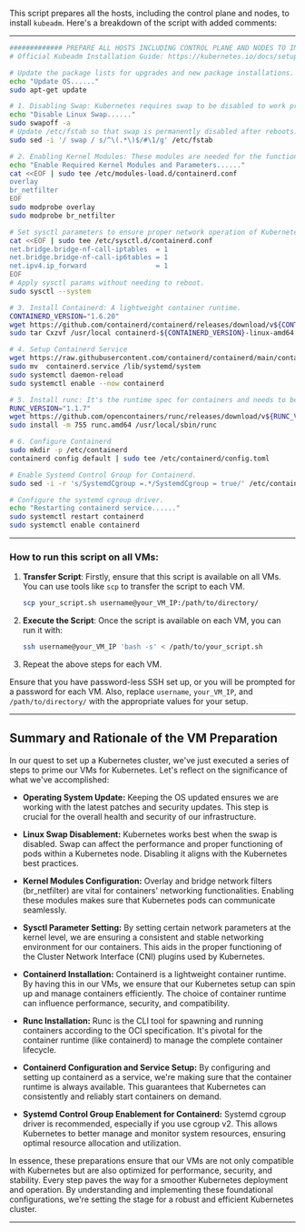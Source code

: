 This script prepares all the hosts, including the control plane and nodes, to install `kubeadm`. Here's a breakdown of the script with added comments:

---

```bash
############# PREPARE ALL HOSTS INCLUDING CONTROL PLANE AND NODES TO INSTALL KUBEADM #############
# Official Kubeadm Installation Guide: https://kubernetes.io/docs/setup/production-environment/tools/kubeadm/install-kubeadm/

# Update the package lists for upgrades and new package installations.
echo "Update OS......"
sudo apt-get update

# 1. Disabling Swap: Kubernetes requires swap to be disabled to work properly.
echo "Disable Linux Swap......"
sudo swapoff -a
# Update /etc/fstab so that swap is permanently disabled after reboots.
sudo sed -i '/ swap / s/^\(.*\)$/#\1/g' /etc/fstab

# 2. Enabling Kernel Modules: These modules are needed for the functioning of container networking and CNI plugins.
echo "Enable Required Kernel Modules and Parameters......"
cat <<EOF | sudo tee /etc/modules-load.d/containerd.conf
overlay
br_netfilter
EOF
sudo modprobe overlay
sudo modprobe br_netfilter

# Set sysctl parameters to ensure proper network operation of Kubernetes. They persist across reboots.
cat <<EOF | sudo tee /etc/sysctl.d/containerd.conf
net.bridge.bridge-nf-call-iptables  = 1
net.bridge.bridge-nf-call-ip6tables = 1
net.ipv4.ip_forward                 = 1 
EOF
# Apply sysctl params without needing to reboot.
sudo sysctl --system

# 3. Install Containerd: A lightweight container runtime.
CONTAINERD_VERSION="1.6.20"
wget https://github.com/containerd/containerd/releases/download/v${CONTAINERD_VERSION}/containerd-${CONTAINERD_VERSION}-linux-amd64.tar.gz
sudo tar Cxzvf /usr/local containerd-${CONTAINERD_VERSION}-linux-amd64.tar.gz

# 4. Setup Containerd Service
wget https://raw.githubusercontent.com/containerd/containerd/main/containerd.service
sudo mv  containerd.service /lib/systemd/system
sudo systemctl daemon-reload
sudo systemctl enable --now containerd

# 5. Install runc: It's the runtime spec for containers and needs to be installed separately for containerd.
RUNC_VERSION="1.1.7"
wget https://github.com/opencontainers/runc/releases/download/v${RUNC_VERSION}/runc.amd64
sudo install -m 755 runc.amd64 /usr/local/sbin/runc

# 6. Configure Containerd
sudo mkdir -p /etc/containerd
containerd config default | sudo tee /etc/containerd/config.toml

# Enable Systemd Control Group for Containerd.
sudo sed -i -r 's/SystemdCgroup =.*/SystemdCgroup = true/' /etc/containerd/config.toml

# Configure the systemd cgroup driver.
echo "Restarting containerd service......"
sudo systemctl restart containerd
sudo systemctl enable containerd
```

---

### How to run this script on all VMs:

1. **Transfer Script**: Firstly, ensure that this script is available on all VMs. You can use tools like `scp` to transfer the script to each VM.

   ```bash
   scp your_script.sh username@your_VM_IP:/path/to/directory/
   ```

2. **Execute the Script**: Once the script is available on each VM, you can run it with:

   ```bash
   ssh username@your_VM_IP 'bash -s' < /path/to/your_script.sh
   ```

3. Repeat the above steps for each VM.

Ensure that you have password-less SSH set up, or you will be prompted for a password for each VM. Also, replace `username`, `your_VM_IP`, and `/path/to/directory/` with the appropriate values for your setup.


---

## Summary and Rationale of the VM Preparation

In our quest to set up a Kubernetes cluster, we've just executed a series of steps to prime our VMs for Kubernetes. Let's reflect on the significance of what we've accomplished:

- **Operating System Update:** Keeping the OS updated ensures we are working with the latest patches and security updates. This step is crucial for the overall health and security of our infrastructure.

- **Linux Swap Disablement:** Kubernetes works best when the swap is disabled. Swap can affect the performance and proper functioning of pods within a Kubernetes node. Disabling it aligns with the Kubernetes best practices.

- **Kernel Modules Configuration:** Overlay and bridge network filters (br_netfilter) are vital for containers' networking functionalities. Enabling these modules makes sure that Kubernetes pods can communicate seamlessly.

- **Sysctl Parameter Setting:** By setting certain network parameters at the kernel level, we are ensuring a consistent and stable networking environment for our containers. This aids in the proper functioning of the Cluster Network Interface (CNI) plugins used by Kubernetes.

- **Containerd Installation:** Containerd is a lightweight container runtime. By having this in our VMs, we ensure that our Kubernetes setup can spin up and manage containers efficiently. The choice of container runtime can influence performance, security, and compatibility.

- **Runc Installation:** Runc is the CLI tool for spawning and running containers according to the OCI specification. It's pivotal for the container runtime (like containerd) to manage the complete container lifecycle.

- **Containerd Configuration and Service Setup:** By configuring and setting up containerd as a service, we're making sure that the container runtime is always available. This guarantees that Kubernetes can consistently and reliably start containers on demand.

- **Systemd Control Group Enablement for Containerd:** Systemd cgroup driver is recommended, especially if you use cgroup v2. This allows Kubernetes to better manage and monitor system resources, ensuring optimal resource allocation and utilization.

In essence, these preparations ensure that our VMs are not only compatible with Kubernetes but are also optimized for performance, security, and stability. Every step paves the way for a smoother Kubernetes deployment and operation. By understanding and implementing these foundational configurations, we're setting the stage for a robust and efficient Kubernetes cluster.

---
